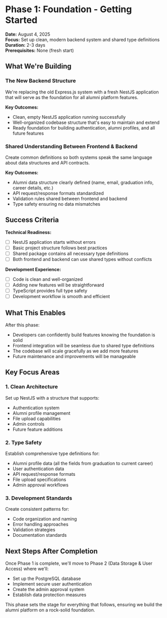 # Phase 1: Foundation - Getting Started

**Date:** August 4, 2025  
**Focus:** Set up clean, modern backend system and shared type definitions  
**Duration:** 2-3 days  
**Prerequisites:** None (fresh start)

## What We're Building

### The New Backend Structure
We're replacing the old Express.js system with a fresh NestJS application that will serve as the foundation for all alumni platform features.

**Key Outcomes:**
- Clean, empty NestJS application running successfully
- Well-organized codebase structure that's easy to maintain and extend
- Ready foundation for building authentication, alumni profiles, and all future features

### Shared Understanding Between Frontend & Backend
Create common definitions so both systems speak the same language about data structures and API contracts.

**Key Outcomes:**
- Alumni data structure clearly defined (name, email, graduation info, career details, etc.)
- API request/response formats standardized
- Validation rules shared between frontend and backend
- Type safety ensuring no data mismatches

## Success Criteria

**Technical Readiness:**
- [ ] NestJS application starts without errors
- [ ] Basic project structure follows best practices
- [ ] Shared package contains all necessary type definitions
- [ ] Both frontend and backend can use shared types without conflicts

**Development Experience:**
- [ ] Code is clean and well-organized
- [ ] Adding new features will be straightforward
- [ ] TypeScript provides full type safety
- [ ] Development workflow is smooth and efficient

## What This Enables

After this phase:
- Developers can confidently build features knowing the foundation is solid
- Frontend integration will be seamless due to shared type definitions
- The codebase will scale gracefully as we add more features
- Future maintenance and improvements will be manageable

## Key Focus Areas

### 1. Clean Architecture
Set up NestJS with a structure that supports:
- Authentication system
- Alumni profile management
- File upload capabilities
- Admin controls
- Future feature additions

### 2. Type Safety
Establish comprehensive type definitions for:
- Alumni profile data (all the fields from graduation to current career)
- User authentication data
- API request/response formats
- File upload specifications
- Admin approval workflows

### 3. Development Standards
Create consistent patterns for:
- Code organization and naming
- Error handling approaches
- Validation strategies
- Documentation standards

## Next Steps After Completion

Once Phase 1 is complete, we'll move to Phase 2 (Data Storage & User Access) where we'll:
- Set up the PostgreSQL database
- Implement secure user authentication
- Create the admin approval system
- Establish data protection measures

This phase sets the stage for everything that follows, ensuring we build the alumni platform on a rock-solid foundation.